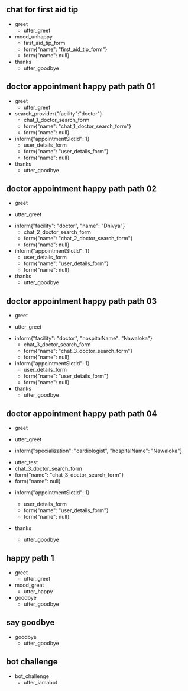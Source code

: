 ## chat for first aid tip 
* greet
  - utter_greet
* mood_unhappy  
  - first_aid_tip_form
  - form{"name": "first_aid_tip_form"}
  - form{"name": null}
* thanks
  - utter_goodbye

## doctor appointment happy path path 01
* greet
  - utter_greet
* search_provider{"facility":"doctor"}
  - chat_1_doctor_search_form
  - form{"name": "chat_1_doctor_search_form"}
  - form{"name": null}
* inform{"appointmentSlotId": 1}
  - user_details_form
  - form{"name": "user_details_form"}
  - form{"name": null}
* thanks
  - utter_goodbye

<!-- Make a doctor appointment using doctor's name  -->
## doctor appointment happy path path 02
* greet
 - utter_greet
* inform{"facility": "doctor", "name": "Dhivya"}
  - chat_2_doctor_search_form
  - form{"name": "chat_2_doctor_search_form"}
  - form{"name": null}
* inform{"appointmentSlotId": 1}
  - user_details_form
  - form{"name": "user_details_form"}
  - form{"name": null}
* thanks
  - utter_goodbye

<!-- Make a doctor appointment using hospital name 01  -->
## doctor appointment happy path path 03
* greet
 - utter_greet
* inform{"facility": "doctor", "hospitalName": "Nawaloka"}
  - chat_3_doctor_search_form
  - form{"name": "chat_3_doctor_search_form"}
  - form{"name": null}
* inform{"appointmentSlotId": 1}
  - user_details_form
  - form{"name": "user_details_form"}
  - form{"name": null}
* thanks
  - utter_goodbye

<!-- Make a doctor appointment using hospital name 02  -->
## doctor appointment happy path path 04
* greet
 - utter_greet
* inform{"specialization": "cardiologist", "hospitalName": "Nawaloka"}
 - utter_test
  - chat_3_doctor_search_form
  - form{"name": "chat_3_doctor_search_form"}
  - form{"name": null}
* inform{"appointmentSlotId": 1}
  - user_details_form
  - form{"name": "user_details_form"}
  - form{"name": null}
* thanks
  - utter_goodbye

  <!-- - utter_test -->

<!-- ## doctor appointment happy path path 01
* greet
  - utter_greet
* search_provider{"facility":"doctor"}
  - utter_ask_specialization
* inform{"specialization":"cardiologist"}
  - utter_ask_location
* inform{"location":"Colombo"}
  - utter_ask_patient_name
* inform{"patient_name":"Hariharan"}
  - utter_ask_contact_number
* inform{"contact_number":"0776318136"}
  - utter_ask_email_address
* inform{"email_address":"hariharansliit@gmail.com"}
  - utter_ask_nic
* inform{"nic":"991133992V"}
  - utter_ask_credit_card
* inform{"credit_card":"2222111122221111"}
  - utter_ask_cvv
* inform{"cvv":"002"}
  - utter_test -->

## happy path 1
* greet
  - utter_greet
* mood_great
  - utter_happy
* goodbye
  - utter_goodbye

<!-- ## sad path 1 -->
<!-- * greet
  - utter_greet
* mood_unhappy
  - utter_cheer_up
  - utter_did_that_help
* affirm
  - utter_happy -->

<!-- ## sad path 2 -->
<!-- * greet
  - utter_greet
* mood_unhappy
  - utter_cheer_up
  - utter_did_that_help
* deny
  - utter_goodbye -->

## say goodbye
* goodbye
  - utter_goodbye

## bot challenge
* bot_challenge
  - utter_iamabot